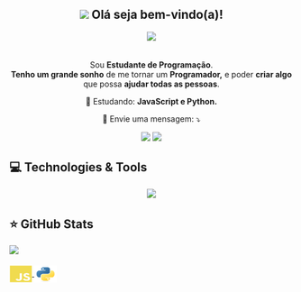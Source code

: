 <span align="center">

## <img src="https://i.imgur.com/0hdZ65D.gif" width="40px"> Olá seja bem-vindo(a)!</h2>

</span>

<div align="center">

<img src="https://www.mygo.ge/uploads/blog/1584023795.jpg" width="700px" />

</div>


<br>
<p align="center">
  Sou <strong>Estudante de Programação</strong>.<br />
<strong>Tenho um grande sonho</strong> de me tornar um <strong>Programador,</strong>
e poder <strong>criar algo</strong> que possa <strong>ajudar todas as pessoas</strong>.
</p>

<p align="center">
  🚀  Estudando: <strong>JavaScript e Python.</strong>
</p>
 <div>
 </p>
 
  <p align="center">
  💌 Envie uma mensagem: ⤵️
</p>

<p align="center">
  <a href="https://www.instagram.com/kerliison_/" alt="Instagram">
  <img src="https://img.shields.io/badge/-Instagram-DF0174?style=flat-square&logo=instagram&logoColor=white&link=https://www.instagram.com/kerliison_/"/></a>

  <a href="https://https://www.linkedin.com/in/kerlison-soares-066714255//" alt="Linkedin">
   <img src="https://img.shields.io/badge/-Linkedin-0e76a8?style=flat-square&logo=Linkedin&logoColor=white&link=https://www.linkedin.com/in/KerlisonSoares/" /></a>
</p>   

  
 ## 💻 Technologies & Tools

<p align="center">
  
 
 <img src="https://img.shields.io/badge/-Javascript-%23F7DF1E?style=flat-square&logo=javascript&logoColor=black" height="25"/>

## ⭐ GitHub Stats
<a href="https://github.com/kerlisonsoares">
 <img height="180em" src="https://github-readme-stats.vercel.app/api?username=kerlisonsoares&show_icons=true&theme=tokyonight&include_all_commits=true&count_private=true"/>
<div style="display: inline_block"><br>
  <img align="center" alt="Rafa-Js" height="30" width="40" src="https://raw.githubusercontent.com/devicons/devicon/master/icons/javascript/javascript-plain.svg">
  <img align="center" alt="Rafa-Python" height="30" width="40" src="https://raw.githubusercontent.com/devicons/devicon/master/icons/python/python-original.svg">
 
 
 
 


